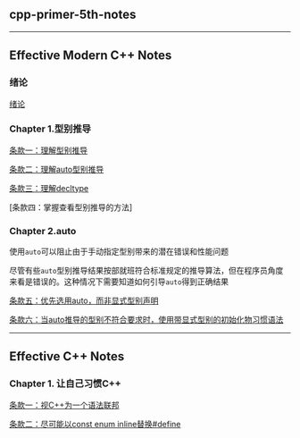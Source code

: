 ## cpp-primer-5th-notes

---

## Effective Modern C++ Notes

### 绪论

[绪论](https://github.com/sy4b/Cpp-Notes/blob/main/Effective%20C%2B%2B%20Note/Chapter%200.%20绪论.md)

### Chapter 1.型别推导

[条款一：理解型别推导](https://github.com/sy4b/Cpp-Notes/blob/main/Effective%20C%2B%2B%20Note/Rule%231%20型别推导.md)

[条款二：理解auto型别推导](https://github.com/sy4b/Cpp-Notes/blob/main/Effective%20C%2B%2B%20Note/Rule%232%20理解auto型别推导.md)

[条款三：理解decltype](https://github.com/sy4b/Cpp-Notes/blob/main/Effective%20C%2B%2B%20Note/Rule%233%20理解decltype.md)

[条款四：掌握查看型别推导的方法]

### Chapter 2.auto

使用`auto`可以阻止由于手动指定型别带来的潜在错误和性能问题

尽管有些`auto`型别推导结果按部就班符合标准规定的推导算法，但在程序员角度来看是错误的。这种情况下需要知道如何引导`auto`得到正确结果

[条款五：优先选用auto，而非显式型别声明](https://github.com/sy4b/Cpp-Notes/blob/main/Effective%20C%2B%2B%20Note/Rule%235%20优先选用auto，而非显式型别声明.md)

[条款六：当auto推导的型别不符合要求时，使用带显式型别的初始化物习惯语法]()

---

## Effective C++ Notes

### Chapter 1. 让自己习惯C++

[条款一：视C++为一个语法联邦](https://github.com/sy4b/Cpp-Notes/blob/main/Effeictive%20C%2B%2B%20Notes/Rule%231%20视C%2B%2B为一个语法联邦.md)

[条款二：尽可能以const enum inline替换#define](https://github.com/sy4b/Cpp-Notes/blob/main/Effeictive%20C%2B%2B%20Notes/Rule%232%20尽量以const，enum，inline替换%23defind.md)
